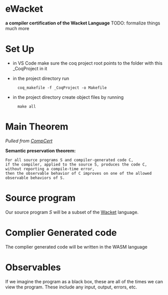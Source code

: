 # eWacket
**a compiler certification of the Wacket Language**
TODO: formalize things much more

# Set Up
- in VS Code make sure the coq project root points to the folder with this _CoqProject in it
- in the project directory run 

        coq_makefile -f _CoqProject -o Makefile    

- in the project directory create object files by running 

        make all

# Main Theorem  
*Pulled from [CompCert](https://compcert.org/man/manual001.html)*

**Semantic preservation theorem:** 

    For all source programs ‍S and compiler-generated code ‍C, 
    if the compiler, applied to the source S, produces the code C, 
    without reporting a compile-time error, 
    then the observable behavior of C improves on one of the allowed observable behaviors of ‍S.


# Source program
Our source program *S* will be a subset of the [Wacket](https://github.com/stefanhts/wacket) language.

# Complier Generated code
The complier generated code will be written in the WASM language

# Observables
If we imagine the program as a black box, these are all of the times we can view the program. 
These include any input, output, errors, etc.
